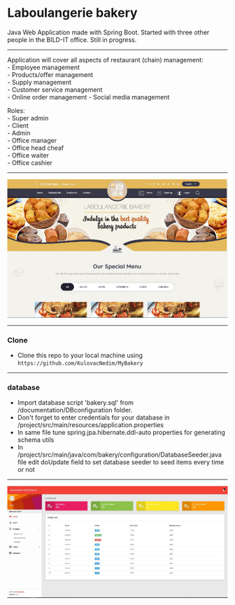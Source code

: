 # Laboulangerie bakery

Java Web Application made with Spring Boot. Started with three other people in the BILD-IT office. Still in progress.

---

Application will cover all aspects of restaurant (chain) management:<br>
    - Employee management <br>
    - Products/offer management<br>
    - Supply management<br>
    - Customer service management<br>
    - Online order management
    - Social media management
    
Roles: <br>
    - Super admin<br>
    - Client<br>
    - Admin<br>
    - Office manager<br>
    - Office head cheaf<br>
    - Office waiter<br>
    - Office cashier<br>
    
---

<img src="index.png" alt="index.png">

---

### Clone

- Clone this repo to your local machine using `https://github.com/KulovacNedim/MyBakery`

---

### database 

- Import database script 'bakery.sql' from /documentation/DBconfiguration folder. <br>
- Don't forget to enter credentials for your database in /project/src/main/resources/application.properties
- In same file tune spring.jpa.hibernate.ddl-auto properties for generating schema utils
- In /project/src/main/java/com/bakery/configuration/DatabaseSeeder.java file edit doUpdate field to set database seeder to seed items every time or not
---

<img src="admin.png" alt="admin.png">